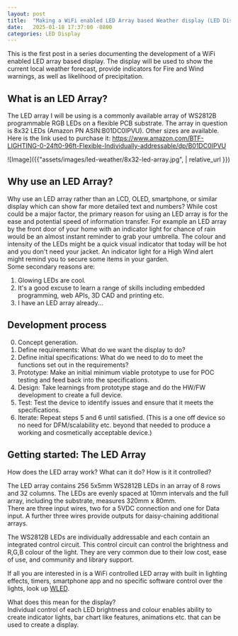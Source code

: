 ```yaml
---
layout: post
title:  "Making a WiFi enabled LED Array based Weather display (LED Display #1)"
date:   2025-01-18 17:37:00 -0800
categories: LED Display
---
```

  
This is the first post in a series documenting the development of a WiFi enabled LED array based display. The display will be used to show the current local weather forecast, provide indicators for Fire and Wind warnings, as well as likelihood of precipitation.  
  
## What is an LED Array?  
  
The LED array I will be using is a commonly available array of WS2812B programmable RGB LEDs on a flexible PCB substrate. The array in question is 8x32 LEDs (Amazon PN ASIN:B01DC0IPVU). Other sizes are available.  
Here is the link used to purchase it: https://www.amazon.com/BTF-LIGHTING-0-24ft0-96ft-Flexible-Individually-addressable/dp/B01DC0IPVU  
  
![Image]({{"assets/images/led-weather/8x32-led-array.jpg",  | relative_url }})  
  
## Why use an LED Array?  
  
Why use an LED array rather than an LCD, OLED, smartphone, or similar display which can show far more detailed text and numbers? 
While cost could be a major factor, the primary reason for using an LED array is for the ease and potential speed of information transfer. For example an LED array by the front door of your home with an indicator light for chance of rain would be an almost instant reminder to grab your umbrella. The colour and intensity of the LEDs might be a quick visual indicator that today will be hot and you don't need your jacket. An indicator light for a High Wind alert might remind you to secure some items in your garden.  
Some secondary reasons are:   
1. Glowing LEDs are cool.   
2. It's a good excuse to learn a range of skills including embedded programming, web APIs, 3D CAD and printing etc.  
3. I have an LED array already...  
  
  
## Development process

0. Concept generation.
1. Define requirements: What do we want the display to do?  
2. Define initial specifications: What do we need to do to meet the functions set out in the requirements?  
3. Prototype: Make an initial minimum viable prototype to use for POC testing and feed back into the specifications.  
4. Design: Take learnings from prototype stage and do the HW/FW development to create a full device.
5. Test: Test the device to identify issues and ensure that it meets the specifications.
6. Iterate: Repeat steps 5 and 6 until satisfied. (This is a one off device so no need for DFM/scalability etc. beyond that needed to produce a working and cosmetically acceptable device.)

## Getting started: The LED Array

How does the LED array work? What can it do? How is it it controlled?  
  
The LED array contains 256 5x5mm WS2812B LEDs in an array of 8 rows and 32 columns. 
The LEDs are evenly spaced at 10mm intervals and the full array, including the substrate, measures 320mm x 80mm.  
There are three input wires, two for a 5VDC connection and one for Data input. A further three wires provide outputs for daisy-chaining additional arrays.   
   
The WS2812B LEDs are individually addressable and each contain an integrated control circuit. This control circuit can control the brightness and R,G,B colour of the light. They are very common due to their low cost, ease of use, and community and library support.

If all you are interested in is a WiFi controlled LED array with built in lighting effects, timers, smartphone app and no specific software control over the lights, look up [WLED](https://kno.wled.ge/).

What does this mean for the display?  
Individual control of each LED brightness and colour enables ability to create indicator lights, bar chart like features, animations etc. that can be used to create a display.